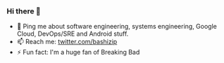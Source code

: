### Hi there 👋

- 💬 Ping me about software engineering, systems engineering, Google Cloud, DevOps/SRE and Android stuff.
- 📫 Reach me: [twitter.com/bashizip](https://twitter.com/bashizip)
- ⚡️ Fun fact: I'm a huge fan of Breaking Bad
